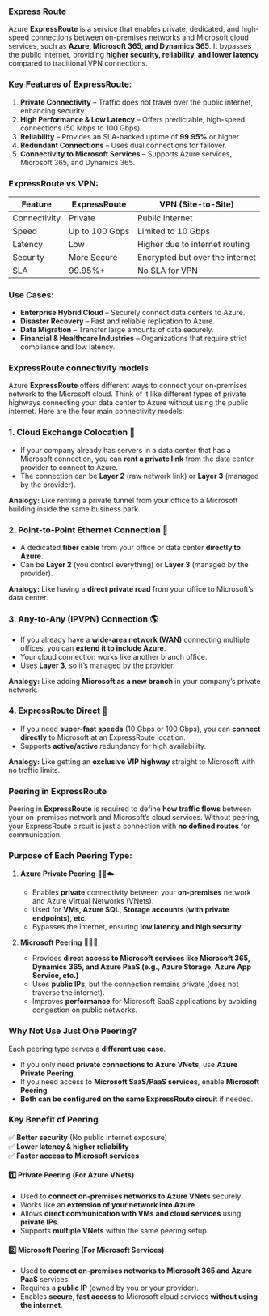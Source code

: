 ### Express Route

Azure **ExpressRoute** is a service that enables private, dedicated, and high-speed connections between on-premises networks and Microsoft cloud services, such as **Azure, Microsoft 365, and Dynamics 365**. It bypasses the public internet, providing **higher security, reliability, and lower latency** compared to traditional VPN connections.

### **Key Features of ExpressRoute:**

1. **Private Connectivity** – Traffic does not travel over the public internet, enhancing security.
2. **High Performance & Low Latency** – Offers predictable, high-speed connections (50 Mbps to 100 Gbps).
3. **Reliability** – Provides an SLA-backed uptime of **99.95%** or higher.
4. **Redundant Connections** – Uses dual connections for failover.
5. **Connectivity to Microsoft Services** – Supports Azure services, Microsoft 365, and Dynamics 365.

### **ExpressRoute vs VPN:**

| Feature      | ExpressRoute   | VPN (Site-to-Site)              |
| ------------ | -------------- | ------------------------------- |
| Connectivity | Private        | Public Internet                 |
| Speed        | Up to 100 Gbps | Limited to 10 Gbps              |
| Latency      | Low            | Higher due to internet routing  |
| Security     | More Secure    | Encrypted but over the internet |
| SLA          | 99.95%+        | No SLA for VPN                  |

### **Use Cases:**

- **Enterprise Hybrid Cloud** – Securely connect data centers to Azure.
- **Disaster Recovery** – Fast and reliable replication to Azure.
- **Data Migration** – Transfer large amounts of data securely.
- **Financial & Healthcare Industries** – Organizations that require strict compliance and low latency.

### ExpressRoute connectivity models

Azure **ExpressRoute** offers different ways to connect your on-premises network to the Microsoft cloud. Think of it like different types of private highways connecting your data center to Azure without using the public internet. Here are the four main connectivity models:

### **1. Cloud Exchange Colocation** 🏢

- If your company already has servers in a data center that has a Microsoft connection, you can **rent a private link** from the data center provider to connect to Azure.
- The connection can be **Layer 2** (raw network link) or **Layer 3** (managed by the provider).

**Analogy:** Like renting a private tunnel from your office to a Microsoft building inside the same business park.

### **2. Point-to-Point Ethernet Connection** 🔗

- A dedicated **fiber cable** from your office or data center **directly to Azure**.
- Can be **Layer 2** (you control everything) or **Layer 3** (managed by the provider).

**Analogy:** Like having a **direct private road** from your office to Microsoft’s data center.

### **3. Any-to-Any (IPVPN) Connection** 🌎

- If you already have a **wide-area network (WAN)** connecting multiple offices, you can **extend it to include Azure**.
- Your cloud connection works like another branch office.
- Uses **Layer 3**, so it’s managed by the provider.

**Analogy:** Like adding **Microsoft as a new branch** in your company’s private network.

### **4. ExpressRoute Direct** 🚀

- If you need **super-fast speeds** (10 Gbps or 100 Gbps), you can **connect directly** to Microsoft at an ExpressRoute location.
- Supports **active/active** redundancy for high availability.

**Analogy:** Like getting an **exclusive VIP highway** straight to Microsoft with no traffic limits.

### **Peering in ExpressRoute**

Peering in **ExpressRoute** is required to define **how traffic flows** between your on-premises network and Microsoft’s cloud services. Without peering, your ExpressRoute circuit is just a connection with **no defined routes** for communication.

### **Purpose of Each Peering Type:**

1. **Azure Private Peering** 🏢🔗☁️

   - Enables **private** connectivity between your **on-premises** network and Azure Virtual Networks (VNets).
   - Used for **VMs, Azure SQL, Storage accounts (with private endpoints), etc.**
   - Bypasses the internet, ensuring **low latency and high security**.

2. **Microsoft Peering** 🏢🔗📧
   - Provides **direct access to Microsoft services like Microsoft 365, Dynamics 365, and Azure PaaS (e.g., Azure Storage, Azure App Service, etc.)**
   - Uses **public IPs**, but the connection remains private (does not traverse the internet).
   - Improves **performance** for Microsoft SaaS applications by avoiding congestion on public networks.

### **Why Not Use Just One Peering?**

Each peering type serves a **different use case**.

- If you only need **private connections to Azure VNets**, use **Azure Private Peering**.
- If you need access to **Microsoft SaaS/PaaS services**, enable **Microsoft Peering**.
- **Both can be configured on the same ExpressRoute circuit** if needed.

### **Key Benefit of Peering**

✅ **Better security** (No public internet exposure)  
✅ **Lower latency & higher reliability**  
✅ **Faster access to Microsoft services**

#### **1️⃣ Private Peering (For Azure VNets)**

- Used to **connect on-premises networks to Azure VNets** securely.
- Works like an **extension of your network into Azure**.
- Allows **direct communication with VMs and cloud services** using **private IPs**.
- Supports **multiple VNets** within the same peering setup.

#### **2️⃣ Microsoft Peering (For Microsoft Services)**

- Used to **connect on-premises networks to Microsoft 365 and Azure PaaS** services.
- Requires a **public IP** (owned by you or your provider).
- Enables **secure, fast access** to Microsoft cloud services **without using the internet**.
